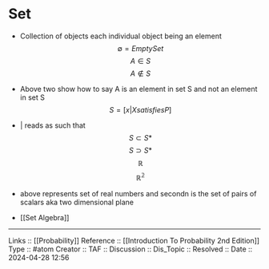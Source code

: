 # Set

- Collection of objects each individual object being an element
$$
\emptyset = Empty Set
$$
$$
A \in S
$$
$$
A \notin S
$$

- Above two show how to say A is an element in set S and not an element in set S
$$
S = [x | X satisfies P]
$$
- | reads as such that
$$
S \subset S*
$$
$$
S \supset S*
$$
$$
\mathbb{R}
$$
$$
\mathbb{R^2}
$$
- above represents set of real numbers and secondn  is the set of pairs of scalars aka two dimensional plane
- [[Set Algebra]]
---
Links ::  [[Probability]]
Reference :: [[Introduction To Probability 2nd Edition]]
Type :: #atom
Creator ::
TAF ::
Discussion ::
Dis_Topic :: 
Resolved ::
Date :: 2024-04-28 12:56
